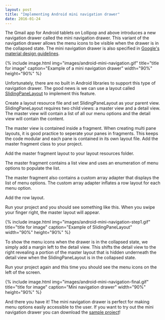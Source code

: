 ```yaml
---
layout: post
title: "Implementing Android mini navigation drawer"
date: 2016-01-24
---
```


The Gmail app for Android tablets on Lollipop and above introduces a new navigation drawer called the mini navigation drawer. This variant of the navigation drawer allows the menu icons to be visible when the drawer is in the collapsed state. The mini navigation drawer is also specified in <a href="https://www.google.com/design/spec/patterns/navigation-drawer.html">Google's material design guidelines</a>.

{% include image.html img="images/android-mini-navigation.gif" title="title for image" caption="Example of a mini navigation drawer" width="90%" height="90%" %}

Unfortunately, there are no built in Android libraries to support this type of navigation drawer. The good news is we can use a layout called <a href="http://developer.android.com/intl/ru/reference/android/support/v4/widget/SlidingPaneLayout.html">SlidingPaneLayout</a> to implement this feature.

Create a layout resource file and set SlidingPaneLayout as your parent view. SlidingPaneLayout requires two child views: a master view and a detail view. The master view will contain a list of all our menu options and the detail view will contain the content. 

<script src="https://gist.github.com/nganthony/487fd3f6e9134899ec5b.js"></script>

The master view is contained inside a fragment. When creating multi pane layouts, it is good practice to seperate your panes in fragments. This keeps the code modular and each pane is contained in its own layout file. Add the master fragment class to your project. 

<script src="https://gist.github.com/nganthony/7547c7e8f4c1189ce208.js"></script>

Add the master fragment layout to your layout resources folder.

<script src="https://gist.github.com/nganthony/ab44bf76adff1b6a28a0.js"></script>

The master fragment contains a list view and uses an enumeration of menu options to populate the list.

<script src="https://gist.github.com/nganthony/1aadc7b8c602f0ea2aea.js"></script>

The master fragment also contains a custom array adapter that displays the list of menu options. The custom array adapter inflates a row layout for each menu option.

<script src="https://gist.github.com/nganthony/34c711231c621e37fec1.js"></script>

Add the row layout.

<script src="https://gist.github.com/nganthony/f678c9d9ef121461a9e0.js"></script>

Run your project and you should see something like this. When you swipe your finger right, the master layout will appear.

{% include image.html img="images/android-mini-navigation-step1.gif" title="title for image" caption="Example of SlidingPaneLayout" width="90%" height="90%" %}

To show the menu icons when the drawer is in the collapsed state, we simply add a margin left to the detail view. This shifts the detail view to the right revealing a portion of the master layout that is hidden underneath the detail view when the SlidingPaneLayout is in the collapsed state. 

<script src="https://gist.github.com/nganthony/da0a1eba5c68c5a8ad3a.js"></script>

Run your project again and this time you should see the menu icons on the left of the screen.

{% include image.html img="images/android-mini-navigation-final.gif" title="title for image" caption="Mini navigation drawer" width="90%" height="90%" %}

And there you have it! The mini navigation drawer is perfect for making menu options easily accessible to the user. If you want to try out the mini navigation drawer you can download the <a href="https://github.com/nganthony/MiniNavigationDrawer">sample project</a>!

